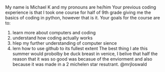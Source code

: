 My name is Michael K and my pronouns are he/him
Your previous coding experience is that I took one course for half of 9th grade giving me the basics of coding in python, however that is it. 
Your goals for the course are to:
1. learn more about computers and coding
2. understand how coding actually works
3. hlep my further understanding of computer sience
4. lern how to use github to its fullest extent
The best thing I ate this summer would probolby be duck breast in venice, I belive that half the reason that it was so good was becasue of the enviorment and also because
it was made in a 2 michelen star resutrant. @mrjloswald


<!---
mkhavin-avenues/mkhavin-avenues is a ✨ special ✨ repository because its `README.md` (this file) appears on your GitHub profile.
You can click the Preview link to take a look at your changes.
--->
